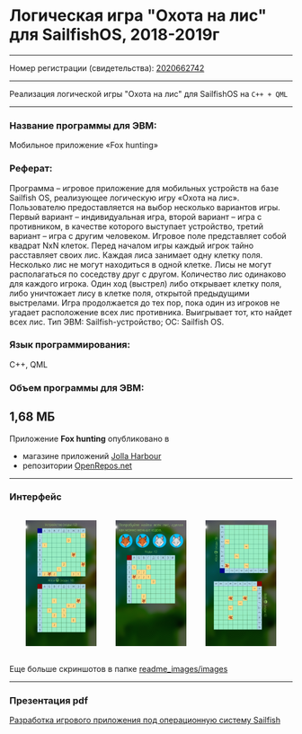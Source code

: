 # Логическая игра "Охота на лис" для SailfishOS, 2018-2019г
---
Номер регистрации (свидетельства): [2020662742](https://www1.fips.ru/registers-doc-view/fips_servlet?DB=EVM&rn=5985&DocNumber=2020662742&TypeFile=html)

---

Реализация логической игры "Охота на лис" для SailfishOS на `C++ + QML`

---
### Название программы для ЭВМ:
Мобильное приложение «Fox hunting»

### Реферат:
Программа – игровое приложение для мобильных устройств на базе Sailfish OS, реализующее логическую игру «Охота на лис». Пользователю предоставляется на выбор несколько вариантов игры. Первый вариант – индивидуальная игра, второй вариант – игра с противником, в качестве которого выступает устройство, третий вариант – игра с другим человеком. Игровое поле представляет собой квадрат NxN клеток. Перед началом игры каждый игрок тайно расставляет своих лис. Каждая лиса занимает одну клетку поля. Несколько лис не могут находиться в одной клетке. Лисы не могут располагаться по соседству друг с другом. Количество лис одинаково для каждого игрока. Один ход (выстрел) либо открывает клетку поля, либо уничтожает лису в клетке поля, открытой предыдущими выстрелами. Игра продолжается до тех пор, пока один из игроков не угадает расположение всех лис противника. Выигрывает тот, кто найдет всех лис. Тип ЭВМ: Sailfish-устройство; ОС: Sailfish OS.

### Язык программирования: 
С++, QML

### Объем программы для ЭВМ: 
1,68 MБ
---

Приложение **Fox hunting** опубликовано в

* магазине приложений [Jolla Harbour](https://harbour.jolla.com)
* репозитории [OpenRepos.net](https://openrepos.net/content/geraldina/fox-hunting)

---

### Интерфейс

<div style="text-align:center">
    <img alt="Картинка" src="readme_images/images/VirtualBox_Sailfish OS Emulator_14_05_2019_23_49_17.png" width="25%" vspace="15" hspace="15">
    <img alt="Картинка" src="readme_images/images/VirtualBox_Sailfish OS Emulator_14_05_2019_23_48_18.png" width="25%" vspace="15" hspace="15">
    <img alt="Картинка" src="readme_images/images/VirtualBox_Sailfish OS Emulator_14_05_2019_23_53_34.png" width="25%" vspace="15" hspace="15">
</div>

Еще больше скриншотов в папке [readme_images/images](readme_images/images)

---

### Презентация pdf

[Разработка игрового приложения под операционную систему Sailfish](readme_images/Разработка_игрового_приложения_под_операционную_систему_Sailfish.pdf)

